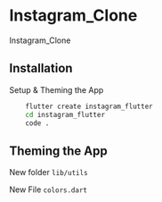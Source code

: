 # Instagram_Clone

Instagram_Clone

## Installation

Setup & Theming the App

```bash
    flutter create instagram_flutter
    cd instagram_flutter
    code .
```

## Theming the App

New folder `lib/utils`

New File `colors.dart`
